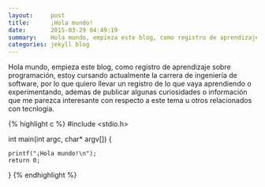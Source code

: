 ```yaml
---
layout:     post
title:      ¡Hola mundo!
date:       2015-03-29 04:49:19
summary:    Hola mundo, empieza este blog, como registro de aprendizaje sobre programación, estoy cursando actualmente la carrera de ingeniería de software, por lo que quiero llevar un registro de lo que vaya aprendiendo o experimentando
categories: jekyll blog 
---
```


Hola mundo, empieza este blog, como registro de aprendizaje sobre programación, 
estoy cursando actualmente la carrera de ingeniería de software, por lo que 
quiero llevar un registro de lo que vaya aprendiendo o experimentando, ademas 
de publicar algunas curiosidades o información que me parezca interesante con 
respecto a este tema u otros relacionados con tecnlogia.


{% highlight c %}
#include <stdio.h>

int main(int argc, char* argv[]) {
    
    printf("¡Hola mundo!\n");
    return 0;
}
{% endhighlight %}
